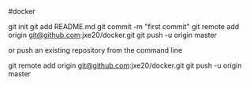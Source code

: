 #docker

git init
git add README.md
git commit -m "first commit"
git remote add origin git@github.com:jxe20/docker.git
git push -u origin master


or push an existing repository from the command line

git remote add origin git@github.com:jxe20/docker.git
git push -u origin master
